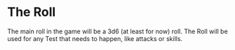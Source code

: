 # The Roll

The main roll in the game will be a 3d6 (at least for now) roll. The Roll will be used for any Test that needs to happen, like attacks or skills.
